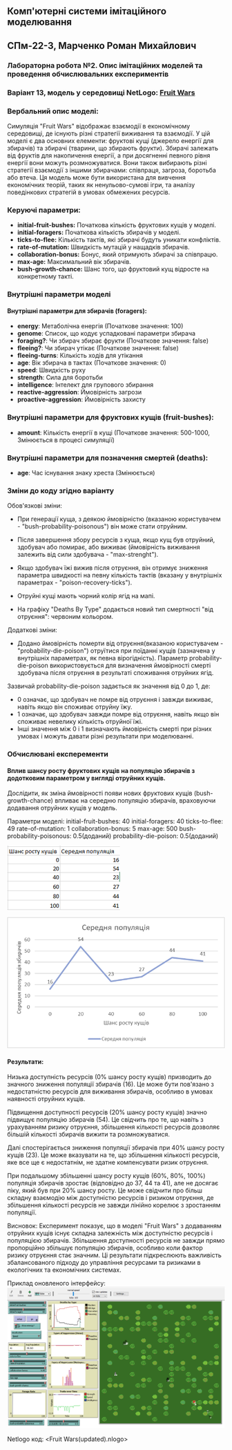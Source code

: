 ## Комп'ютерні системи імітаційного моделювання
## СПм-22-3, **Марченко Роман Михайлович**
### Лабораторна робота №**2**. Опис імітаційних моделей та проведення обчислювальних експериментів

### Варіант 13, модель у середовищі NetLogo: [Fruit Wars](https://www.netlogoweb.org/launch#http://www.netlogoweb.org/assets/modelslib/Sample%20Models/Social%20Science/Economics/Fruit%20Wars.nlogo)

### Вербальний опис моделі:
Симуляція "Fruit Wars" відображає взаємодії в економічному середовищі, де існують різні стратегії виживання та взаємодії. У цій моделі є два основних елементи: фруктові кущі (джерело енергії для збирачів) та збирачі (тварини, що збирають фрукти). Збирачі залежать від фруктів для накопичення енергії, а при досягненні певного рівня енергії вони можуть розмножуватися. Вони також вибирають різні стратегії взаємодії з іншими збирачами: співпраця, загроза, боротьба або втеча. Ця модель може бути використана для вивчення економічних теорій, таких як ненульово-сумові ігри, та аналізу поведінкових стратегій в умовах обмежених ресурсів.

### Керуючі параметри:
- **initial-fruit-bushes:** Початкова кількість фруктових кущів у моделі. 
- **initial-foragers:** Початкова кількість збирачів у моделі. 
- **ticks-to-flee:** Кількість тактів, які збирачі будуть уникати конфліктів. 
- **rate-of-mutation:** Швидкість мутацій у нащадків збирачів. 
- **collaboration-bonus:** Бонус, який отримують збирачі за співпрацю. 
- **max-age:** Максимальний вік збирачів. 
- **bush-growth-chance:** Шанс того, що фруктовий кущ відросте на конкретному такті.


### Внутрішні параметри моделі

#### Внутрішні параметри для збирачів (foragers):
- **energy**: Метаболічна енергія (Початкове значення: 100)
- **genome**: Список, що кодує успадковані параметри збирача 
- **foraging?**: Чи збирач збирає фрукти (Початкове значення: false)
- **fleeing?**: Чи збирач утікає (Початкове значення: false)
- **fleeing-turns**: Кількість ходів для утікання
- **age**: Вік збирача в тактах (Початкове значення: 0)
- **speed**: Швидкість руху
- **strength**: Сила для боротьби
- **intelligence**: Інтелект для групового збирання
- **reactive-aggression**: Ймовірність загрози
- **proactive-aggression**: Ймовірність захисту

### Внутрішні параметри для фруктових кущів (fruit-bushes):
- **amount**: Кількість енергії в кущі (Початкове значення: 500-1000, Змінюється в процесі симуляції)

### Внутрішні параметри для позначення смертей (deaths):
- **age**: Час існування знаку хреста (Змінюється)

### Зміни до коду згідно варіанту
Обов'язкові зміни:

- При генерації куща, з деякою ймовірністю (вказаною користувачем - "bush-probability-poisonous") він може стати отруйним. 

- Після завершення збору ресурсів з куща, якщо кущ був отруйний, здобувач або помирає, або виживає (ймовірність виживання залежить від сили здобувача - "max-strenght"). 

- Якщо здобувач їжі вижив після отруєння, він отримує зниження параметра швидкості на певну кількість тактів (вказану у внутрішніх параметрах - "poison-recovery-ticks").

- Отруйні кущі мають чорний колір ягід на мапі.

- На графіку "Deaths By Type" додається новий тип смертності "від отруєння": червоним кольором.

Додаткові зміни:
- Додано ймовірність померти від отруєння(вказаною користувачем - "probability-die-poison") отруїтися при поїданні кущів (зазначена у внутрішніх параметрах, як певна вірогідність).
Параметр probability-die-poison використовується для визначення ймовірності смерті здобувача після отруєння в результаті споживання отруйних ягід.

Зазвичай probability-die-poison задається як значення від 0 до 1, де:
- 0 означає, що здобувач не помре від отруєння і завжди виживає, навіть якщо він споживає отруйну їжу.
- 1 означає, що здобувач завжди помре від отруєння, навіть якщо він споживає невелику кількість отруйної їжі.
- Інші значення між 0 і 1 визначають ймовірність смерті при різних умовах і можуть давати різні результати при моделюванні.

### Обчислювані експеременти
#### Вплив шансу росту фруктових кущів на популяцію збирачів з додотковим параметром у вигляді отруйних кущів.

Дослідити, як зміна ймовірності появи нових фруктових кущів (bush-growth-chance) впливає на середню популяцію збирачів, враховуючи додавання отруйних кущів у модель.

Параметри моделі:
initial-fruit-bushes: 40
initial-foragers: 40
ticks-to-flee: 49
rate-of-mutation: 1
collaboration-bonus: 5
max-age: 500
bush-probability-poisonous: 0.5(доданий)
probability-die-poison: 0.5(доданий)

![Alt text](%D0%A2%D0%B0%D0%B1%D0%BB%D0%B8%D1%86%D1%8F.png)

![!\[Alt text\](image-3.png)](%D0%93%D1%96%D1%81%D1%82%D0%BE%D0%B3%D1%80%D0%B0%D0%BC%D0%B0.png)

#### Результати:
Низька доступність ресурсів (0% шансу росту кущів) призводить до значного зниження популяції збирачів (16). Це може бути пов'язано з недостатністю ресурсів для виживання збирачів, особливо в умовах наявності отруйних кущів.

Підвищення доступності ресурсів (20% шансу росту кущів) значно підвищує популяцію збирачів (54). Це свідчить про те, що навіть з урахуванням ризику отруєння, збільшення кількості ресурсів дозволяє більшій кількості збирачів вижити та розмножуватися.

Далі спостерігається зниження популяції збирачів при 40% шансу росту кущів (23). Це може вказувати на те, що збільшення кількості ресурсів, яке все ще є недостатнім, не здатне компенсувати ризик отруєння.

При подальшому збільшенні шансу росту кущів (60%, 80%, 100%) популяція збирачів зростає (відповідно до 37, 44 та 41), але не досягає піку, який був при 20% шансу росту. Це може свідчити про більш складну взаємодію між доступністю ресурсів і ризиком отруєння, де збільшення кількості ресурсів не завжди лінійно корелює з зростанням популяції.

Висновок:
Експеримент показує, що в моделі "Fruit Wars" з додаванням отруйних кущів існує складна залежність між доступністю ресурсів і популяцією збирачів. Збільшення доступності ресурсів не завжди прямо пропорційно збільшує популяцію збирачів, особливо коли фактор ризику отруєння стає значним. Ці результати підкреслюють важливість збалансованого підходу до управління ресурсами та ризиками в екологічних та економічних системах.

Приклад оновленого інтерфейсу:
![!\[Alt text\](image.png)](%D0%86%D0%BD%D1%82%D0%B5%D1%80%D1%84%D0%B5%D0%B9%D1%81.png)


Netlogo код:
<Fruit Wars(updated).nlogo>

